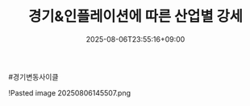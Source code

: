 ﻿---
title: "경기&인플레이션에 따른 산업별 강세"
date: 2025-08-06T23:55:16+09:00
lastmod: 2025-08-06T23:55:16+09:00
type: docs
sidebar:
  open: true
weight: 2
---
<div style="display:none">
  <meta property="article:published_time" content="2025-08-06T14:55:16Z" />
  <meta property="article:modified_time" content="2025-08-06T14:55:16Z" />
</div>
#경기변동사이클 

!Pasted image 20250806145507.png
